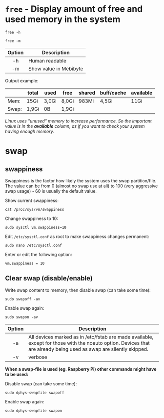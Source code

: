 # `free` - Display amount of free and used memory in the system

```shell
free -h
```

```shell
free -m
```

| Option | Description            |
|:------:| ---------------------- |
|   -h   | Human readable         |
|   -m   | Show value in Mebibyte | 

Output example:

|       | total | used  | free  | shared | buff/cache | available |
| ----- | ----- | ----- | ----- | ------ | ---------- | --------- |
| Mem:  | 15Gi  | 3,0Gi | 8,0Gi | 983Mi  | 4,5Gi      | 11Gi      |
| Swap: | 1,9Gi | 0B    | 1,9Gi |        |            |           |

_Linux uses "unused" memory to increase performance. So the important value is in the **available**  column, as if you want to check your system having enough memory._

# swap

## swappiness

Swappiness is the factor how likely the system uses the swap partition/file. The value can be from 0 (almost no swap use at all) to 100 (very aggressive swap usage) - 60 is usually the default value.

Show current swappiness:
```shell
cat /proc/sys/vm/swappiness
```

Change swappiness to 10:
```shell
sudo sysctl vm.swappiness=10
```

Edit `/etc/sysctl.conf` as root to make swappiness changes permanent:

```shell
sudo nano /etc/sysctl.conf
```

Enter or edit the following option:

```shell
vm.swappiness = 10
```

## Clear swap (disable/enable)

Write swap content to memory, then disable swap (can take some time):
```shell
sudo swapoff -av
```

Enable swap again:
```shell
sudo swapon -av
```

| Option | Description                                                                                                                                                        |
|:------:| ------------------------------------------------------------------------------------------------------------------------------------------------------------------ |
|   -a   | All devices marked as in /etc/fstab are made available, except for those with the noauto option. Devices that are already being used as swap are silently skipped. | 
|   -v   | verbose                                                                                                                                                            |

**When a swap-file is used (eg. Raspberry Pi) other commands might have to be used:**

Disable swap (can take some time):
```shell
sudo dphys-swapfile swapoff
```

Enable swap again:
```shell
sudo dphys-swapfile swapon
```


